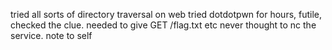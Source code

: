 tried all sorts of directory traversal on web
tried dotdotpwn for hours, futile,
checked the clue. needed to give
GET /flag.txt etc
never thought to nc the service. note to self



